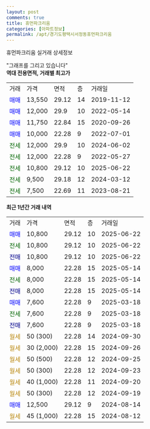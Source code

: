 ```yaml
---
layout: post
comments: true
title: 휴먼파크리움
categories: [아파트정보]
permalink: /apt/경기도평택시서정동휴먼파크리움
---
```


휴먼파크리움 실거래 상세정보

<script type="text/javascript">
  google.charts.load('current', {'packages':['line', 'corechart']});
  google.charts.setOnLoadCallback(drawChart);

  function drawChart() {
    var data = new google.visualization.DataTable();
    data.addColumn('date', '거래일');
    data.addColumn('number', "매매");
    data.addColumn('number', "전세");
    data.addColumn('number', "전매");

    data.addRows([[new Date(Date.parse("2025-06-22")), 10800, null, null], [new Date(Date.parse("2025-06-22")), null, 10800, null], [new Date(Date.parse("2025-06-22")), null, null, 10800], [new Date(Date.parse("2025-05-14")), 8000, null, null], [new Date(Date.parse("2025-05-14")), null, 8000, null], [new Date(Date.parse("2025-05-14")), null, null, 8000], [new Date(Date.parse("2025-03-18")), 7600, null, null], [new Date(Date.parse("2025-03-18")), null, 7600, null], [new Date(Date.parse("2025-03-18")), null, null, 7600], [new Date(Date.parse("2024-09-30")), null, null, null], [new Date(Date.parse("2024-09-26")), null, null, null], [new Date(Date.parse("2024-09-25")), null, null, null], [new Date(Date.parse("2024-09-23")), null, null, null], [new Date(Date.parse("2024-09-20")), null, null, null], [new Date(Date.parse("2024-09-19")), null, null, null], [new Date(Date.parse("2024-08-14")), 12500, null, null], [new Date(Date.parse("2024-08-12")), null, null, null]]);

    var options = {
      hAxis: {
        format: 'yyyy/MM/dd'
      },    
      lineWidth: 0,
      pointsVisible: true,    
      title: '최근 1년간 유형별 실거래가 분포',
      legend: { position: 'bottom' }
    };

    var formatter = new google.visualization.NumberFormat({pattern:'###,###'} );
    formatter.format(data, 1);
    formatter.format(data, 2);
    
    setTimeout(function() {
        var chart = new google.visualization.LineChart(document.getElementById('columnchart_material'));
        chart.draw(data, (options));
        document.getElementById('loading').style.display = 'none';
    }, 200);
  }
</script>


<div id="loading" style="z-index:20; display: block; margin-left: 0px">"그래프를 그리고 있습니다"</div>
<div id="columnchart_material" style="width: 95%; margin-left: 0px; display: block"></div>
<!-- contents start -->
<b>역대 전용면적, 거래별 최고가</b>
<table class="sortable">
    <tr>
      <td>거래</td>
      <td>가격</td>
      <td>면적</td>
      <td>층</td>
      <td>거래일</td>
    </tr>
        <tr>
          <td><a style="color: blue">매매</a></td>
          <td>13,550</td>
          <td>29.12</td>
          <td>14</td>
          <td>2019-11-12</td>
        </tr>            <tr>
          <td><a style="color: blue">매매</a></td>
          <td>12,000</td>
          <td>29.9</td>
          <td>10</td>
          <td>2022-05-14</td>
        </tr>            <tr>
          <td><a style="color: blue">매매</a></td>
          <td>11,750</td>
          <td>22.84</td>
          <td>15</td>
          <td>2020-09-26</td>
        </tr>            <tr>
          <td><a style="color: blue">매매</a></td>
          <td>10,000</td>
          <td>22.28</td>
          <td>9</td>
          <td>2022-07-01</td>
        </tr>        
        <tr>
              <td><a style="color: darkgreen">전세</a></td>
              <td>12,000</td>
              <td>29.9</td>
              <td>10</td>
              <td>2024-06-02</td>
            </tr>            <tr>
              <td><a style="color: darkgreen">전세</a></td>
              <td>12,000</td>
              <td>22.28</td>
              <td>9</td>
              <td>2022-05-27</td>
            </tr>            <tr>
              <td><a style="color: darkgreen">전세</a></td>
              <td>10,800</td>
              <td>29.12</td>
              <td>10</td>
              <td>2025-06-22</td>
            </tr>            <tr>
              <td><a style="color: darkgreen">전세</a></td>
              <td>9,500</td>
              <td>29.18</td>
              <td>12</td>
              <td>2024-03-12</td>
            </tr>            <tr>
              <td><a style="color: darkgreen">전세</a></td>
              <td>7,500</td>
              <td>22.69</td>
              <td>11</td>
              <td>2023-08-21</td>
            </tr>        
    
</table>

<b>최근 1년간 거래 내역</b>

<table class="sortable">
    <tr>
      <td>거래</td>
      <td>가격</td>
      <td>면적</td>
      <td>층</td>
      <td>거래일</td>
    </tr>
    <tr>
      <td><a style="color: blue">매매</a></td>
      <td>10,800</td>
      <td>29.12</td>
      <td>10</td>
      <td>2025-06-22</td>
    </tr>          <tr>
      <td><a style="color: darkgreen">전세</a></td>
      <td>10,800</td>
      <td>29.12</td>
      <td>10</td>
      <td>2025-06-22</td>
    </tr>          <tr>
      <td><a style="color: darkblue">전매</a></td>
      <td>10,800</td>
      <td>29.12</td>
      <td>10</td>
      <td>2025-06-22</td>
    </tr>          <tr>
      <td><a style="color: blue">매매</a></td>
      <td>8,000</td>
      <td>22.28</td>
      <td>15</td>
      <td>2025-05-14</td>
    </tr>          <tr>
      <td><a style="color: darkgreen">전세</a></td>
      <td>8,000</td>
      <td>22.28</td>
      <td>15</td>
      <td>2025-05-14</td>
    </tr>          <tr>
      <td><a style="color: darkblue">전매</a></td>
      <td>8,000</td>
      <td>22.28</td>
      <td>15</td>
      <td>2025-05-14</td>
    </tr>          <tr>
      <td><a style="color: blue">매매</a></td>
      <td>7,600</td>
      <td>22.28</td>
      <td>9</td>
      <td>2025-03-18</td>
    </tr>          <tr>
      <td><a style="color: darkgreen">전세</a></td>
      <td>7,600</td>
      <td>22.28</td>
      <td>9</td>
      <td>2025-03-18</td>
    </tr>          <tr>
      <td><a style="color: darkblue">전매</a></td>
      <td>7,600</td>
      <td>22.28</td>
      <td>9</td>
      <td>2025-03-18</td>
    </tr>          <tr>
      <td><a style="color: darkgoldenrod">월세</a></td>
      <td>50 (300)</td>
      <td>22.28</td>
      <td>14</td>
      <td>2024-09-30</td>
    </tr>          <tr>
      <td><a style="color: darkgoldenrod">월세</a></td>
      <td>30 (2,000)</td>
      <td>22.28</td>
      <td>15</td>
      <td>2024-09-26</td>
    </tr>          <tr>
      <td><a style="color: darkgoldenrod">월세</a></td>
      <td>50 (500)</td>
      <td>22.28</td>
      <td>12</td>
      <td>2024-09-25</td>
    </tr>          <tr>
      <td><a style="color: darkgoldenrod">월세</a></td>
      <td>50 (300)</td>
      <td>22.28</td>
      <td>12</td>
      <td>2024-09-23</td>
    </tr>          <tr>
      <td><a style="color: darkgoldenrod">월세</a></td>
      <td>40 (1,000)</td>
      <td>22.28</td>
      <td>11</td>
      <td>2024-09-20</td>
    </tr>          <tr>
      <td><a style="color: darkgoldenrod">월세</a></td>
      <td>50 (300)</td>
      <td>22.28</td>
      <td>12</td>
      <td>2024-09-19</td>
    </tr>          <tr>
      <td><a style="color: blue">매매</a></td>
      <td>12,500</td>
      <td>29.12</td>
      <td>9</td>
      <td>2024-08-14</td>
    </tr>          <tr>
      <td><a style="color: darkgoldenrod">월세</a></td>
      <td>45 (1,000)</td>
      <td>22.28</td>
      <td>15</td>
      <td>2024-08-12</td>
    </tr>      </table>
<!-- contents end -->    

